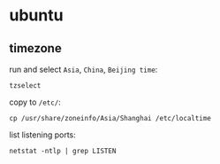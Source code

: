 # ubuntu

## timezone

run and select `Asia`, `China`, `Beijing time`:
```
tzselect
```

copy to `/etc/`:
```
cp /usr/share/zoneinfo/Asia/Shanghai /etc/localtime
```

list listening ports:
```
netstat -ntlp | grep LISTEN
```
